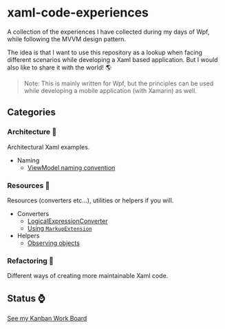 # xaml-code-experiences
A collection of the experiences I have collected during my days of Wpf, while following the MVVM design pattern.

The idea is that I want to use this repository as a lookup when facing different scenarios while developing a Xaml based application. But I would also like to share it with the world! :earth_americas:

> Note: This is mainly written for Wpf, but the principles can be used while developing a mobile application (with Xamarin) as well.

## Categories

### Architecture :office:

Architectural Xaml examples.
* Naming
    * [ViewModel naming convention](xaml.experiences/architecture/naming/viewmodelbased/README.md)

### Resources :hammer:

Resources (converters etc...), utilities or helpers if you will.
* Converters
    * [LogicalExpressionConverter](xaml.experiences/resources/converters/logicalexpressionconverter/Readme.md)
    * [Using `MarkupExtension`](xaml.experiences/resources/converters/markupextension/README.md)
* Helpers
    * [Observing objects](xaml.experiences/resources/helpers/observingobjects/README.md)

### Refactoring :wrench:

Different ways of creating more maintainable Xaml code.

## Status :watch:

[See my Kanban Work Board](https://github.com/haavamoa/xaml-code-experiences/projects/1) 

